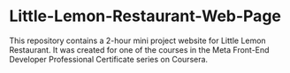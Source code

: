 # Little-Lemon-Restaurant-Web-Page
This repository contains a 2-hour mini project website for Little Lemon Restaurant. It was created for one of the courses in the Meta Front-End Developer Professional Certificate series on Coursera.
